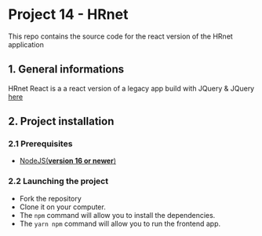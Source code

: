 # Project 14 - HRnet

This repo contains the source code for the react version of the HRnet application

## 1. General informations

HRnet React is a a react version of a legacy app build with JQuery & JQuery [here](https://github.com/OpenClassrooms-Student-Center/P12_Front-end)

## 2. Project installation

### 2.1 Prerequisites
- [NodeJS(**version 16 or newer**)](https://nodejs.org/en/)

### 2.2 Launching the project

- Fork the repository
- Clone it on your computer.
- The `npm` command will allow you to install the dependencies.
- The `yarn npm` command will allow you to run the frontend app.
